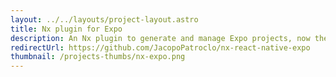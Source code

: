 ```yaml
---
layout: ../../layouts/project-layout.astro
title: Nx plugin for Expo
description: An Nx plugin to generate and manage Expo projects, now the plugin is deprecated in favor of the official Nx plugin
redirectUrl: https://github.com/JacopoPatroclo/nx-react-native-expo
thumbnail: /projects-thumbs/nx-expo.png
---
```

